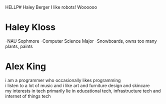 HELLP# Haley Berger
I like robots! Woooooo


# Haley Kloss

-NAU Sophmore
-Computer Science Major
-Snowboards, owns too many plants, paints

# Alex King
i am a programmer who occasionally likes programming <br>
i listen to a lot of music and i like art and furniture design and skincare <br>
my interests in tech primarily lie in educational tech, infrastructure tech
and internet of things tech
